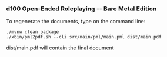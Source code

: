 ### d100 Open-Ended Roleplaying -- Bare Metal Edition

To regenerate the documents, type on the command line:

```
./mvnw clean package
./xbin/pml2pdf.sh --cli src/main/pml/main.pml dist/main.pdf
```

dist/main.pdf will contain the final document